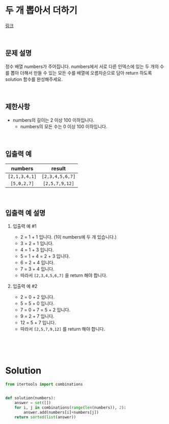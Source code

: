 # 두 개 뽑아서 더하기

[링크](https://programmers.co.kr/learn/courses/30/lessons/68644)

<br>

## 문제 설명

정수 배열 numbers가 주어집니다. numbers에서 서로 다른 인덱스에 있는 두 개의 수를 뽑아 더해서 만들 수 있는 모든 수를 배열에 오름차순으로 담아 return 하도록 solution 함수를 완성해주세요.

<br>

## 제한사항

- numbers의 길이는 2 이상 100 이하입니다.
    - numbers의 모든 수는 0 이상 100 이하입니다.

<br>

## 입출력 예

| numbers |	result |
| :-: | :-: |
| `[2,1,3,4,1]`	| `[2,3,4,5,6,7]` |
| `[5,0,2,7]` |	`[2,5,7,9,12]` |

<br>

## 입출력 예 설명

1. 입출력 예 #1

    - 2 = 1 + 1 입니다. (1이 numbers에 두 개 있습니다.)
    - 3 = 2 + 1 입니다.
    - 4 = 1 + 3 입니다.
    - 5 = 1 + 4 = 2 + 3 입니다.
    - 6 = 2 + 4 입니다.
    - 7 = 3 + 4 입니다.
    - 따라서 `[2,3,4,5,6,7]` 을 return 해야 합니다.

2. 입출력 예 #2

    - 2 = 0 + 2 입니다.
    - 5 = 5 + 0 입니다.
    - 7 = 0 + 7 = 5 + 2 입니다.
    - 9 = 2 + 7 입니다.
    - 12 = 5 + 7 입니다.
    - 따라서 `[2,5,7,9,12]` 를 return 해야 합니다.


<br>
<br>
<br>

# Solution

```python
from itertools import combinations


def solution(numbers):
    answer = set([])
    for i, j in combinations(range(len(numbers)), 2):
        answer.add(numbers[i]+numbers[j])
    return sorted(list(answer))
```
